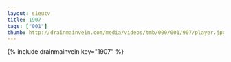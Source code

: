 ```yaml
--- 
layout: sieutv
title: 1907
tags: ["001"]
thumb: http://drainmainvein.com/media/videos/tmb/000/001/907/player.jpg
---
```

{% include drainmainvein key="1907" %} 

